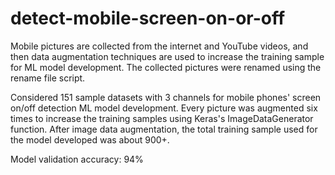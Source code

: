 # detect-mobile-screen-on-or-off

Mobile pictures are collected from the internet and YouTube videos, and then data augmentation techniques are used to increase the training sample for ML model development. The collected pictures were renamed using the rename file script.

Considered 151 sample datasets with 3 channels for mobile phones' screen on/off detection ML model development. Every picture was augmented six times to increase the training samples using Keras's ImageDataGenerator function. After image data augmentation, the total training sample used for the model developed was about 900+.

Model validation accuracy: 94%

